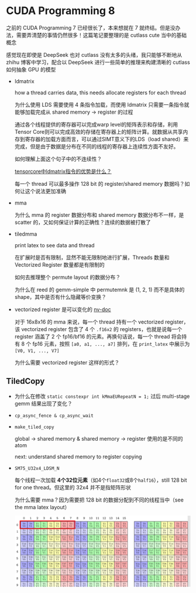 # CUDA Programming 8

之前的 CUDA Programming 7 已经很长了，本来想就在 7 就终结。但是没办法，需要弄清楚的事情仍然很多！这篇笔记要整理的是 cutlass cute 当中的基础概念

感觉现在即使是 DeepSeek 也对 cutlass 没有太多的头绪，我只能够不断地从 zhihu 博客中学习，配合以 DeepSeek 进行一些简单的推理来构建清晰的 cutlass 如何抽象 GPU 的模型

- ldmatrix

  how a thread carries data, this needs allocate registers for each thread

  为什么使用 LDS 需要使用 4 条指令加载，而使用 ldmatrix 只需要一条指令就能够加载完成从 shared memory -> register 的过程

  通过各个线程提供的寄存器可以完成warp level的矩阵表示和存储，利用Tensor Core则可以完成高效的存储在寄存器上的矩阵计算。就数据从共享内存到寄存器的加载方面而言，可以通过SIMT意义下的LDS（load shared）来完成，但是由于数据是分布在不同的线程的寄存器上连续性方面不友好。

  如何理解上面这个句子中的不连续性？

  [tensorcore中ldmatrix指令的优势是什么？](https://www.zhihu.com/question/600927104/answer/3029266372)

  每一个 thread 可以最多操作 128 bit 的 register/shared memory 数据吗？如何让这个说法更加准确

- mma

  为什么 mma 的 register 数据分布和 shared memory 数据分布不一样，是 scatter 的，又如何保证计算的正确性？连续的数据被打散了

- tiledmma

  print latex to see data and thread

  在扩展时是否有限制，显然不能无限制地进行扩展，Threads 数量和 Vectorized Register 数量都是有限制的

  如何去推理整个 permute layout 的数据分布？ 

  为什么在 reed 的 gemm-simple 中 permutemnk 是 (1, 2, 1) 而不是具体的 shape，其中是否有什么隐藏等价变换？

- vectorized register 是可以变化的 [nv-doc](https://docs.nvidia.com/cuda/parallel-thread-execution/index.html#matrix-fragments-for-mma-m16n8k16-with-floating-point-type)

  对于 16x8x16 的 mma 来说，每一个 thread 持有一个 vectorized register，该 vectorized register 包含了 4 个 `.f16x2` 的 registers，也就是说每一个 register 涵盖了 2 个 fp16/bf16 的元素。再换句话说，每一个 thread 将会持有 8 个 fp16 元素，按照 `[a0, a1, ..., a7]` 排列，在 `print_latex` 中展示为 `[V0, V1, ..., V7]`

  为什么需要 vectorized register 这样的形式？

## TiledCopy

- 为什么在修改 `static constexpr int kMmaEURepeatN = 1;` 过后 multi-stage gemm 结果出现了变化？

- `cp_async_fence & cp_async_wait`

- `make_tiled_copy`

  global -> shared memory & shared memory -> register 使用的是不同的 atom
  
  next: understand shared memory to register copying

- `SM75_U32x4_LDSM_N`

  每个线程一次加载 **4个32位元素**（如4个`float32`或8个`half16`），still 128 bit for one thread。但这里的 32x4 并不是指矩阵形状

  为什么需要 mma？因为需要把 128 bit 的数据分配到不同的线程当中（see the mma latex layout）

  <img src="CUDA Programming 8/image-20250320234644102.png" alt="image-20250320234644102" style="zoom:50%;" />